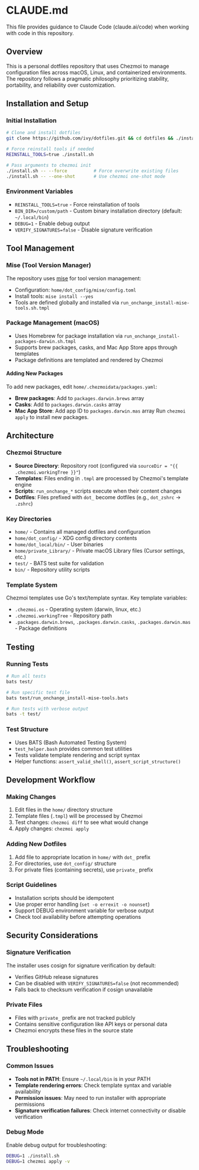# CLAUDE.md

This file provides guidance to Claude Code (claude.ai/code) when working with code in this repository.

## Overview

This is a personal dotfiles repository that uses Chezmoi to manage configuration files across macOS, Linux, and containerized environments. The repository follows a pragmatic philosophy prioritizing stability, portability, and reliability over customization.

## Installation and Setup

### Initial Installation
```bash
# Clone and install dotfiles
git clone https://github.com/ivy/dotfiles.git && cd dotfiles && ./install.sh

# Force reinstall tools if needed
REINSTALL_TOOLS=true ./install.sh

# Pass arguments to chezmoi init
./install.sh -- --force          # Force overwrite existing files
./install.sh -- --one-shot       # Use chezmoi one-shot mode
```

### Environment Variables
- `REINSTALL_TOOLS=true` - Force reinstallation of tools
- `BIN_DIR=/custom/path` - Custom binary installation directory (default: `~/.local/bin`)
- `DEBUG=1` - Enable debug output
- `VERIFY_SIGNATURES=false` - Disable signature verification

## Tool Management

### Mise (Tool Version Manager)
The repository uses [mise](https://github.com/jdx/mise) for tool version management:
- Configuration: `home/dot_config/mise/config.toml`
- Install tools: `mise install --yes`
- Tools are defined globally and installed via `run_onchange_install-mise-tools.sh.tmpl`

### Package Management (macOS)
- Uses Homebrew for package installation via `run_onchange_install-packages-darwin.sh.tmpl`
- Supports brew packages, casks, and Mac App Store apps through templates
- Package definitions are templated and rendered by Chezmoi

#### Adding New Packages
To add new packages, edit `home/.chezmoidata/packages.yaml`:
- **Brew packages**: Add to `packages.darwin.brews` array
- **Casks**: Add to `packages.darwin.casks` array  
- **Mac App Store**: Add app ID to `packages.darwin.mas` array
Run `chezmoi apply` to install new packages.

## Architecture

### Chezmoi Structure
- **Source Directory**: Repository root (configured via `sourceDir = "{{ .chezmoi.workingTree }}"`)
- **Templates**: Files ending in `.tmpl` are processed by Chezmoi's template engine
- **Scripts**: `run_onchange_*` scripts execute when their content changes
- **Dotfiles**: Files prefixed with `dot_` become dotfiles (e.g., `dot_zshrc` → `.zshrc`)

### Key Directories
- `home/` - Contains all managed dotfiles and configuration
- `home/dot_config/` - XDG config directory contents
- `home/dot_local/bin/` - User binaries
- `home/private_Library/` - Private macOS Library files (Cursor settings, etc.)
- `test/` - BATS test suite for validation
- `bin/` - Repository utility scripts

### Template System
Chezmoi templates use Go's text/template syntax. Key template variables:
- `.chezmoi.os` - Operating system (darwin, linux, etc.)
- `.chezmoi.workingTree` - Repository path
- `.packages.darwin.brews`, `.packages.darwin.casks`, `.packages.darwin.mas` - Package definitions

## Testing

### Running Tests
```bash
# Run all tests
bats test/

# Run specific test file
bats test/run_onchange_install-mise-tools.bats

# Run tests with verbose output
bats -t test/
```

### Test Structure
- Uses BATS (Bash Automated Testing System)
- `test_helper.bash` provides common test utilities
- Tests validate template rendering and script syntax
- Helper functions: `assert_valid_shell()`, `assert_script_structure()`

## Development Workflow

### Making Changes
1. Edit files in the `home/` directory structure
2. Template files (`.tmpl`) will be processed by Chezmoi
3. Test changes: `chezmoi diff` to see what would change
4. Apply changes: `chezmoi apply`

### Adding New Dotfiles
1. Add file to appropriate location in `home/` with `dot_` prefix
2. For directories, use `dot_config/` structure
3. For private files (containing secrets), use `private_` prefix

### Script Guidelines
- Installation scripts should be idempotent
- Use proper error handling (`set -o errexit -o nounset`)
- Support DEBUG environment variable for verbose output
- Check tool availability before attempting operations

## Security Considerations

### Signature Verification
The installer uses cosign for signature verification by default:
- Verifies GitHub release signatures
- Can be disabled with `VERIFY_SIGNATURES=false` (not recommended)
- Falls back to checksum verification if cosign unavailable

### Private Files
- Files with `private_` prefix are not tracked publicly
- Contains sensitive configuration like API keys or personal data
- Chezmoi encrypts these files in the source state

## Troubleshooting

### Common Issues
- **Tools not in PATH**: Ensure `~/.local/bin` is in your PATH
- **Template rendering errors**: Check template syntax and variable availability
- **Permission issues**: May need to run installer with appropriate permissions
- **Signature verification failures**: Check internet connectivity or disable verification

### Debug Mode
Enable debug output for troubleshooting:
```bash
DEBUG=1 ./install.sh
DEBUG=1 chezmoi apply -v
```